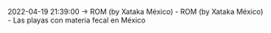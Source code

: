 2022-04-19 21:39:00 -> ROM (by Xataka México) - ROM (by Xataka México) - Las playas con materia fecal en México
